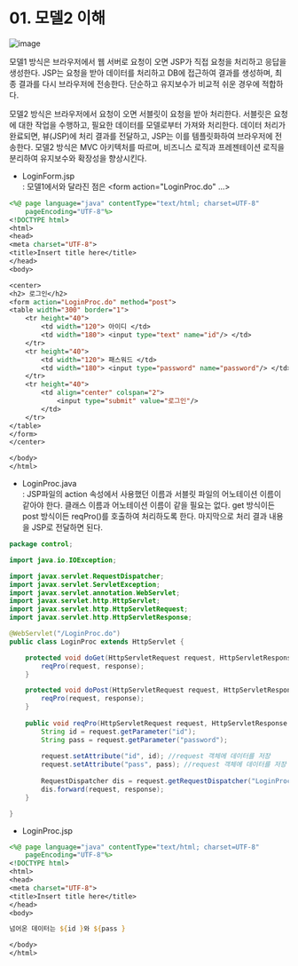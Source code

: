 # 01. 모델2 이해
![image](https://github.com/GYUNGAEEEE/inflearn-JSP-2/assets/158580466/3d3089d2-c126-4d03-a49a-ef855c8021a3)

모델1 방식은 브라우저에서 웹 서버로 요청이 오면 JSP가 직접 요청을 처리하고 응답을 생성한다.
JSP는 요청을 받아 데이터를 처리하고 DB에 접근하여 결과를 생성하며, 최종 결과를 다시 브라우저에 전송한다.
단순하고 유지보수가 비교적 쉬운 경우에 적합하다.

모델2 방식은 브라우저에서 요청이 오면 서블릿이 요청을 받아 처리한다.
서블릿은 요청에 대한 작업을 수행하고, 필요한 데이터를 모델로부터 가져와 처리한다.
데이터 처리가 완료되면, 뷰(JSP)에 처리 결과를 전달하고, JSP는 이를 템플릿화하여 브라우저에 전송한다.
모델2 방식은 MVC 아키텍처를 따르며, 비즈니스 로직과 프레젠테이션 로직을 분리하여 유지보수와 확장성을 향상시킨다.
- LoginForm.jsp   
: 모델1에서와 달라진 점은 <form action="LoginProc.do" ...>
```jsp
<%@ page language="java" contentType="text/html; charset=UTF-8"
    pageEncoding="UTF-8"%>
<!DOCTYPE html>
<html>
<head>
<meta charset="UTF-8">
<title>Insert title here</title>
</head>
<body>

<center>
<h2> 로그인</h2>
<form action="LoginProc.do" method="post">
<table width="300" border="1">
	<tr height="40">
		<td width="120"> 아이디 </td>
		<td width="180"> <input type="text" name="id"/> </td>
	</tr>
	<tr height="40">
		<td width="120"> 패스워드 </td>
		<td width="180"> <input type="password" name="password"/> </td>
	</tr>
	<tr height="40">
		<td align="center" colspan="2">
			<input type="submit" value="로그인"/>
		</td>
	</tr>
</table>
</form>
</center>

</body>
</html>
```
- LoginProc.java   
: JSP파일의 action 속성에서 사용했던 이름과 서블릿 파일의 어노테이션 이름이 같아야 한다. 클래스 이름과 어노테이션 이름이 같을 필요는 없다.
get 방식이든 post 방식이든 reqPro()를 호출하여 처리하도록 한다. 마지막으로 처리 결과 내용을 JSP로 전달하면 된다.
```java
package control;

import java.io.IOException;

import javax.servlet.RequestDispatcher;
import javax.servlet.ServletException;
import javax.servlet.annotation.WebServlet;
import javax.servlet.http.HttpServlet;
import javax.servlet.http.HttpServletRequest;
import javax.servlet.http.HttpServletResponse;

@WebServlet("/LoginProc.do")
public class LoginProc extends HttpServlet {

	protected void doGet(HttpServletRequest request, HttpServletResponse response) throws ServletException, IOException {
		reqPro(request, response);
	}

	protected void doPost(HttpServletRequest request, HttpServletResponse response) throws ServletException, IOException {
		reqPro(request, response);
	}
	
	public void reqPro(HttpServletRequest request, HttpServletResponse response) throws ServletException, IOException {
		String id = request.getParameter("id");
		String pass = request.getParameter("password");
		
		request.setAttribute("id", id); //request 객체에 데이터를 저장
		request.setAttribute("pass", pass); //request 객체에 데이터를 저장
		
		RequestDispatcher dis = request.getRequestDispatcher("LoginProc.jsp");
		dis.forward(request, response);
	}

}
```
- LoginProc.jsp
```jsp
<%@ page language="java" contentType="text/html; charset=UTF-8"
    pageEncoding="UTF-8"%>
<!DOCTYPE html>
<html>
<head>
<meta charset="UTF-8">
<title>Insert title here</title>
</head>
<body>

넘어온 데이터는 ${id }와 ${pass }

</body>
</html>
```
